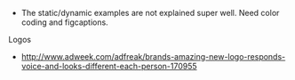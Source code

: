 - The static/dynamic examples are not explained super well. Need color coding and figcaptions.





Logos

- http://www.adweek.com/adfreak/brands-amazing-new-logo-responds-voice-and-looks-different-each-person-170955
